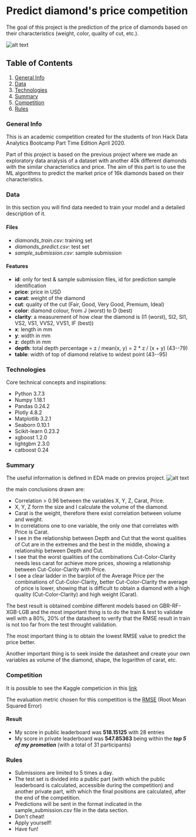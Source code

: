 # Predict diamond's price competition
The goal of this project is the prediction of the price of diamonds based on their characteristics (weight, color, quality of cut, etc.).

![alt text](https://sep.yimg.com/ay/jbead/diamonds-the-4-c-s-11.gif)

## Table of Contents
1. [General Info](#general-info)
2. [Data](#data)
3. [Technologies](#technologies)
4. [Summary](#summary)
5. [Competition](#collaboration)
6. [Rules](#rules)


### General Info
This is an academic competition created for the students of Iron Hack Data Analytics Bootcamp Part Time Edition April 2020.

Part of this project is based on the previous project where we made an exploratory data analysis of a dataset with another 40k different diamonds with the similar characteristics and price. 
The aim of this part is to use the ML algorithms to predict the market price of 16k diamonds based on their characteristics.


### Data
In this section you will find data needed to train your model and a detailed description of it.

#### Files
- *diamonds_train.csv*: training set
- *diamonds_predict.csv*: test set
- *sample_submission.csv*: sample submission

#### Features
- **id**: only for test & sample submission files, id for prediction sample identification
- **price**: price in USD
- **carat**: weight of the diamond
- **cut**: quality of the cut (Fair, Good, Very Good, Premium, Ideal)
- **color**: diamond colour, from J (worst) to D (best)
- **clarity**: a measurement of how clear the diamond is (I1 (worst), SI2, SI1, VS2, VS1, VVS2, VVS1, IF (best))
- **x**: length in mm
- **y**: width in mm
- **z**: depth in mm
- **depth**: total depth percentage = z / mean(x, y) = 2 * z / (x + y) (43--79)
- **table**: width of top of diamond relative to widest point (43--95)


### Technologies
Core technical concepts and inspirations:
- Python 3.7.3
- Numpy 1.18.1
- Pandas 0.24.2
- Plotly 4.8.2
- Matplotlib 3.2.1
- Seaborn 0.10.1
- Scikit-learn 0.23.2
- xgboost 1.2.0
- lightgbm 2.3.0
- catboost 0.24


### Summary
The useful information is defined in EDA made on previos project.
![alt text](https://qualitynoc.es/wp-content/uploads/2020/06/network-operation-center-noc-as-an-efficient-and-comprehensive-network-operations-center-png-520_427.png)

the main conclusions drawn are:
- Correlation > 0.96 between the variables X, Y, Z, Carat, Price.
- X, Y, Z form the size and I calculate the volume of the diamond.
- Carat is the weight, therefore there exist correlation between volume and weight.
- In correlations one to one variable, the only one that correlates with Price is Carat.
- I see in the relationship between Depth and Cut that the worst qualities of Cut are in the extremes and the best in the middle, showing a relationship between Depth and Cut.
- I see that the worst qualities of the combinations Cut-Color-Clarity needs less carat for achieve more prices, showing a relationship between Cut-Color-Clarity with Price.
- I see a clear ladder in the barplot of the Average Price per the combinations of Cut-Color-Clarity, better Cut-Color-Clarity the average of price is lower, showing that is difficult to obtain a diamond with a high quality (Cut-Color-Clarity) and high weight (Carat).

The best result is obtained combine different models based on GBR-RF-XGB-LGB and the most important thing is to do the train & test to validate well with a 80%, 20% of the datasheet to verify that the RMSE result in train is not too far from the test throught validation.

The most important thing is to obtain the lowest RMSE value to predict the price better.

Another important thing is to seek inside the datasheet and create your own variables as volume of the diamond, shape, the logarithm of carat, etc.


### Competition
It is possible to see the Kaggle competicion in this [link](https://www.kaggle.com/c/dataptmad0420/overview)

The evaluation metric chosen for this competition is the [RMSE](https://en.wikipedia.org/wiki/Root-mean-square_deviation) (Root Mean Squared Error)

#### Result
- My score in public leaderboard was **518.15125** with 28 entries
- My score in private leaderboard was **547.85363** being within the ***top 5 of my promotion*** (with a total of 31 participants)


### Rules
- Submissions are limited to 5 times a day.
- The test set is divided into a public part (with which the public leaderboard is calculated, accessible during the competition) and another private part, with which the final positions are calculated, after the end of the competition.
- Predictions will be sent in the format indicated in the sample_submission.csv file in the data section.
- Don't cheat!
- Apply yourself!
- Have fun!

